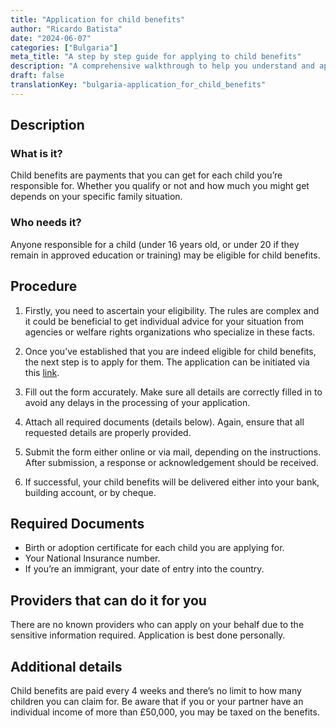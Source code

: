 ```yaml
---
title: "Application for child benefits"
author: "Ricardo Batista"
date: "2024-06-07"
categories: ["Bulgaria"]
meta_title: "A step by step guide for applying to child benefits"
description: "A comprehensive walkthrough to help you understand and apply for child benefits."
draft: false
translationKey: "bulgaria-application_for_child_benefits"
---
```


## Description
### What is it?
Child benefits are payments that you can get for each child you’re responsible for. Whether you qualify or not and how much you might get depends on your specific family situation.

### Who needs it?
Anyone responsible for a child (under 16 years old, or under 20 if they remain in approved education or training) may be eligible for child benefits.

## Procedure

1. Firstly, you need to ascertain your eligibility. The rules are complex and it could be beneficial to get individual advice for your situation from agencies or welfare rights organizations who specialize in these facts.

2. Once you’ve established that you are indeed eligible for child benefits, the next step is to apply for them. The application can be initiated via this [link](https://www.gov.uk/child-benefits/eligibility). 

3. Fill out the form accurately. Make sure all details are correctly filled in to avoid any delays in the processing of your application.

4. Attach all required documents (details below). Again, ensure that all requested details are properly provided.

5. Submit the form either online or via mail, depending on the instructions. After submission, a response or acknowledgement should be received.

6. If successful, your child benefits will be delivered either into your bank, building account, or by cheque.


## Required Documents

- Birth or adoption certificate for each child you are applying for.
- Your National Insurance number.
- If you’re an immigrant, your date of entry into the country.

## Providers that can do it for you

There are no known providers who can apply on your behalf due to the sensitive information required. Application is best done personally.

## Additional details

Child benefits are paid every 4 weeks and there’s no limit to how many children you can claim for. Be aware that if you or your partner have an individual income of more than £50,000, you may be taxed on the benefits.